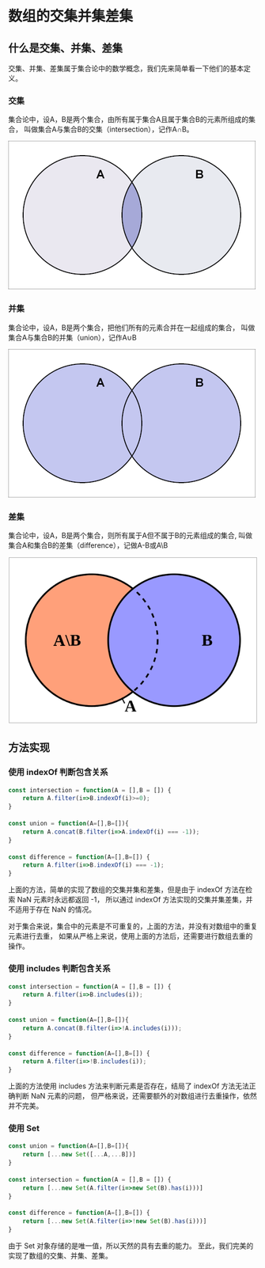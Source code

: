 # 数组的交集并集差集

## 什么是交集、并集、差集

交集、并集、差集属于集合论中的数学概念，我们先来简单看一下他们的基本定义。

### 交集

集合论中，设A，B是两个集合，由所有属于集合A且属于集合B的元素所组成的集合，
叫做集合A与集合B的交集（intersection），记作A∩B。

![avatar](1.png)

### 并集

集合论中，设A，B是两个集合，把他们所有的元素合并在一起组成的集合，
叫做集合A与集合B的并集（union），记作A∪B

![avatar](2.png)

### 差集

集合论中，设A，B是两个集合，则所有属于A但不属于B的元素组成的集合,
叫做集合A和集合B的差集（difference），记做A-B或A\B

![avatar](3.png)


## 方法实现

### 使用 indexOf 判断包含关系
```javascript
const intersection = function(A = [],B = []) {
    return A.filter(i=>B.indexOf(i)>=0);
}

const union = function(A=[],B=[]){
    return A.concat(B.filter(i=>A.indexOf(i) === -1));
}

const difference = function(A=[],B=[]) {
    return A.filter(i=>B.indexOf(i) === -1);
}
```

上面的方法，简单的实现了数组的交集并集和差集，但是由于 indexOf 方法在检索 NaN 元素时永远都返回 -1，
所以通过 indexOf 方法实现的交集并集差集，并不适用于存在 NaN 的情况。

对于集合来说，集合中的元素是不可重复的，上面的方法，并没有对数组中的重复元素进行去重，
如果从严格上来说，使用上面的方法后，还需要进行数组去重的操作。

### 使用 includes 判断包含关系
```javascript
const intersection = function(A = [],B = []) {
    return A.filter(i=>B.includes(i));
}

const union = function(A=[],B=[]){
    return A.concat(B.filter(i=>!A.includes(i)));
}

const difference = function(A=[],B=[]) {
    return A.filter(i=>!B.includes(i));
}
```
上面的方法使用 includes 方法来判断元素是否存在，结局了 indexOf 方法无法正确判断 NaN 元素的问题，
但严格来说，还需要额外的对数组进行去重操作，依然并不完美。

### 使用 Set 
```javascript
const union = function(A=[],B=[]){
    return [...new Set([...A,...B])]
}

const intersection = function(A = [],B = []) {
	return [...new Set(A.filter(i=>new Set(B).has(i)))]
}

const difference = function(A=[],B=[]) {
	return [...new Set(A.filter(i=>!new Set(B).has(i)))]
}
```
由于 Set 对象存储的是唯一值，所以天然的具有去重的能力。
至此，我们完美的实现了数组的交集、并集、差集。


